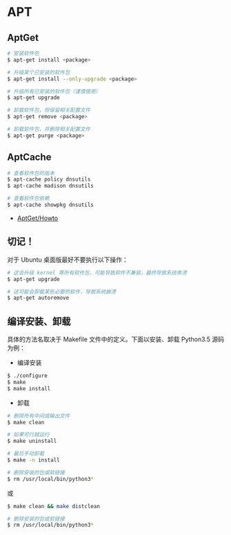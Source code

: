 # APT

## AptGet

```sh
# 安装软件包
$ apt-get install <package>

# 升级某个已安装的软件包
$ apt-get install --only-upgrade <package>

# 升级所有已安装的软件包（谨慎使用）
$ apt-get upgrade

# 卸载软件包，但保留相关配置文件
$ apt-get remove <package>

# 卸载软件包，并删除相关配置文件
$ apt-get purge <package>
```

## AptCache

```sh
# 查看软件包的版本
$ apt-cache policy dnsutils
$ apt-cache madison dnsutils

# 查看软件包依赖
$ apt-cache showpkg dnsutils
```

* [AptGet/Howto](https://help.ubuntu.com/community/AptGet/Howto)

## 切记！

对于 Ubuntu 桌面版最好不要执行以下操作：

```sh
# 这会升级 kernel 等所有软件包，可能导致软件不兼容，最终导致系统奔溃
$ apt-get upgrade

# 这可能会卸载某些必要的软件，导致系统崩溃
$ apt-get autoremove
```

## 编译安装、卸载

具体的方法名取决于 Makefile 文件中的定义。下面以安装、卸载 Python3.5 源码为例：

* 编译安装

```sh
$ ./configure
$ make
$ make install
```

* 卸载

```sh
# 删除所有中间或输出文件
$ make clean

# 如果可行就运行
$ make uninstall

# 最后手动卸载
$ make -n install

# 删除安装的包或软链接
$ rm /usr/local/bin/python3*
```

或

```sh
$ make clean && make distclean

# 删除安装的包或软链接
$ rm /usr/local/bin/python3*
```